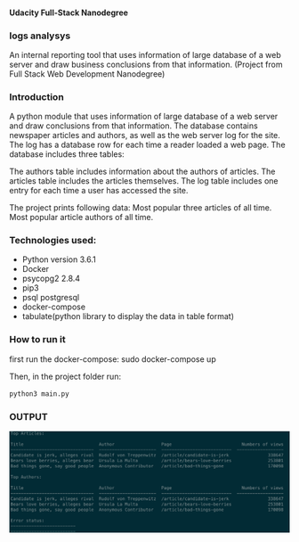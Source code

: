 #### Udacity Full-Stack Nanodegree


### logs analysys

An internal reporting tool that uses information of large database of a web server and draw business conclusions from that information. (Project from Full Stack Web Development Nanodegree)

### Introduction


A python module that uses information of large database of a web server and draw conclusions from that information. The database contains newspaper articles and authors, as well as the web server log for the site. The log has a database row for each time a reader loaded a web page. The database includes three tables:

The authors table includes information about the authors of articles.
The articles table includes the articles themselves.
The log table includes one entry for each time a user has accessed the site.


The project prints following data:
Most popular three articles of all time.
Most popular article authors of all time.



### Technologies used:
- Python version 3.6.1
- Docker
- psycopg2 2.8.4
- pip3
- psql postgresql
- docker-compose
- tabulate(python library to display the data in table format)



### How to run it

first run the docker-compose: sudo docker-compose up

Then, in the project folder run:  
```sh 
python3 main.py
```

### OUTPUT
![Screenshot example](project-screenshot.png)
